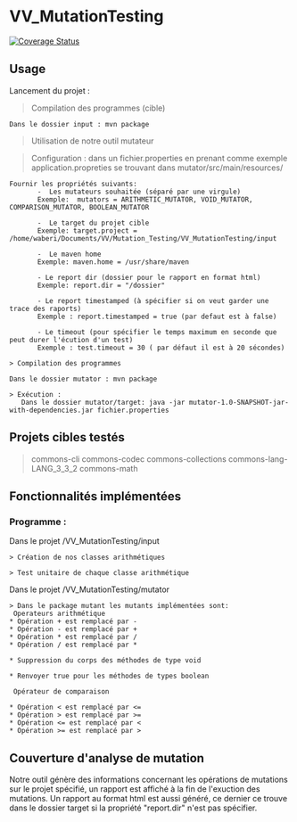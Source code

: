 # VV_MutationTesting

[![Coverage Status](https://coveralls.io/repos/github/ismaelrami/VV_MutationTesting/badge.svg?branch=develop)](https://coveralls.io/github/ismaelrami/VV_MutationTesting?branch=develop)

## Usage

Lancement du projet :

  > Compilation des programmes (cible)
  
    Dans le dossier input : mvn package    
  
  > Utilisation de notre outil mutateur 
  
   > Configuration : dans un fichier.properties en prenant comme exemple application.propreties se trouvant dans mutator/src/main/resources/
  
    Fournir les propriétés suivants: 
           -  Les mutateurs souhaitée (séparé par une virgule)
           Exemple:  mutators = ARITHMETIC_MUTATOR, VOID_MUTATOR, COMPARISON_MUTATOR, BOOLEAN_MUTATOR
             
           -  Le target du projet cible
           Exemple: target.project = /home/waberi/Documents/VV/Mutation_Testing/VV_MutationTesting/input
    
           -  Le maven home 
           Exemple: maven.home = /usr/share/maven 
           
           - Le report dir (dossier pour le rapport en format html)
           Exemple: report.dir = "/dossier"
           
           - Le report timestamped (à spécifier si on veut garder une trace des raports)
           Exemple : report.timestamped = true (par defaut est à false)
           
           - Le timeout (pour spécifier le temps maximum en seconde que peut durer l'écution d'un test)
           Exemple : test.timeout = 30 ( par défaut il est à 20 sécondes)
      
    > Compilation des programmes 
  
    Dans le dossier mutator : mvn package 
    
    > Exécution :
       Dans le dossier mutator/target: java -jar mutator-1.0-SNAPSHOT-jar-with-dependencies.jar fichier.properties
    
## Projets cibles testés
  > commons-cli
  > commons-codec
  > commons-collections
  > commons-lang-LANG_3_3_2
  > commons-math
  
## Fonctionnalités implémentées 

 ### Programme :
 
 Dans le projet /VV_MutationTesting/input
 
    > Création de nos classes arithmétiques 
                   
    > Test unitaire de chaque classe arithmétique

 
  Dans le projet /VV_MutationTesting/mutator
  
    > Dans le package mutant les mutants implémentées sont:
     Operateurs arithmétique
    * Opération + est remplacé par -
    * Opération - est remplacé par +
    * Opération * est remplacé par /
    * Opération / est remplacé par *
     
    * Suppression du corps des méthodes de type void
     
    * Renvoyer true pour les méthodes de types boolean
  
     Opérateur de comparaison
      
    * Opération < est remplacé par <=
    * Opération > est remplacé par >=
    * Opération <= est remplacé par <
    * Opération >= est remplacé par >
     
## Couverture d'analyse de mutation

 Notre outil génère des informations concernant les opérations de mutations sur le projet spécifié, un rapport est affiché à la fin de l'exuction des mutations. Un rapport au format html est aussi généré, ce dernier ce trouve dans le dossier target si la propriété "report.dir" n'est pas spécifier.
  

  
     
